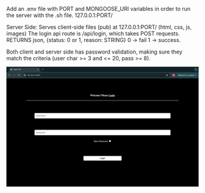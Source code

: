 Add an .env file with PORT and MONGOOSE_URI variables in order to run the server with the .sh file.
127.0.0.1:PORT/

Server Side:
Serves client-side files (pub) at 127.0.0.1:PORT/ (html, css, js, images)
The login api route is /api/login, which takes POST requests.
  RETURNS json, {status: 0 or 1, reason: STRING}
   0 -> fail
    1 -> success.

Both client and server side has password validation, making sure they match the criteria (user char >= 3 and <= 20, pass >= 8).

<img src="https://github.com/AsT002/LoginTool/blob/main/pub/Screenshot%202024-07-24%20at%209.52.50%20AM.png" alt="Client-side view of the Authentication/Login tool.">
